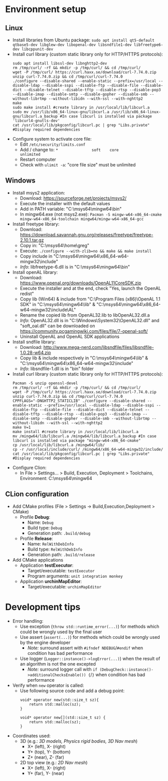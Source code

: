# Environment setup 
## Linux
* Install libraries from Ubuntu package: `sudo apt install qt5-default qtbase5-dev libglew-dev libopenal-dev libsndfile1-dev libfreetype6-dev libcppunit-dev`
* Install curl library (custom static library only for HTTP/HTTPS protocols):
  ```
  sudo apt install libssl-dev libnghttp2-dev
  rm /tmp/curl/ -rf && mkdir -p /tmp/curl/ && cd /tmp/curl/
  wget -P /tmp/curl/ https://curl.haxx.se/download/curl-7.74.0.zip
  unzip curl-7.74.0.zip && cd /tmp/curl/curl-7.74.0
  ./configure --disable-shared --enable-static --prefix=/usr/local --disable-ldap --disable-sspi --disable-ftp --disable-file --disable-dict --disable-telnet --disable-tftp --disable-rtsp --disable-pop3 --disable-imap --disable-smtp --disable-gopher --disable-smb --without-librtmp --without-libidn --with-ssl --with-nghttp2
  make
  sudo make install #create library in /usr/local/lib/libcurl.a
  sudo mv /usr/lib/x86_64-linux-gnu/libcurl.a /usr/lib/x86_64-linux-gnu/libcurl.a_backup #In case libcurl is installed via package 'libcurl4-gnutls-dev'
  cat /usr/local/lib/pkgconfig/libcurl.pc | grep "Libs.private" #Display required dependencies
  ```
* Configure system to activate core file:
  * Edit `/etc/security/limits.conf`
  * Add / change to: `*               soft    core            unlimited`
  * Restart computer
  * Check with `ulimit -a`: "core file size" must be unlimited

## Windows
* Install msys2 application:
  * Download: https://sourceforge.net/projects/msys2/
  * Execute the installer with the default values
  * Add in PATH variable: "C:\msys64\mingw64\bin"
  * In mingw64.exe (not msys2.exe): `Pacman -S mingw-w64-x86_64-cmake mingw-w64-x86_64-toolchain mingw64/mingw-w64-x86_64-gcc`
* Install freetype library:
  * Download: https://download.savannah.gnu.org/releases/freetype/freetype-2.10.1.tar.gz
  * Copy in: "C:\msys64\home\greg"
  * Execute: `./configure --with-zlib=no && make && make install`
  * Copy include in "C:\msys64\mingw64\x86_64-w64-mingw32\include"
  * *Info*: libfreetype-6.dll is in "C:\msys64\mingw64\bin"
* Install openAL library:
  * Download: https://www.openal.org/downloads/OpenAL11CoreSDK.zip
  * Execute the installer and at the end, check "Yes, launch the OpenAL redist"
  * Copy lib (Win64) & include from "C:\Program Files (x86)\OpenAL 1.1 SDK" in "C:\msys64\mingw64\lib" & "C:\msys64\mingw64\x86_64-w64-mingw32\include\AL"
  * Rename the copied lib from OpenAL32.lib to libOpenAL32.dll.a
  * *Info*: OpenAL32.dll is in "C:\Windows\System32\OpenAL32.dll" and "soft_oal.dll" can be downloaded on https://community.pcgamingwiki.com/files/file/7-openal-soft/
  * Uninstall OpenAL and OpenAL SDK applications
* Install sndfile library:
  * Download: http://www.mega-nerd.com/libsndfile/files/libsndfile-1.0.28-w64.zip
  * Copy lib & include respectively in "C:\msys64\mingw64\lib" & "C:\msys64\mingw64\x86_64-w64-mingw32\include"
  * *Info*: libsndfile-1.dll is in "bin\" folder
* Install curl library (custom static library only for HTTP/HTTPS protocols):
  ```
  Pacman -S unzip openssl-devel
  rm /tmp/curl/ -rf && mkdir -p /tmp/curl/ && cd /tmp/curl/
  wget -P /tmp/curl/ https://curl.haxx.se/download/curl-7.74.0.zip
  unzip curl-7.74.0.zip && cd /tmp/curl/curl-7.74.0
  CPPFLAGS="-DNGHTTP2_STATICLIB" ./configure --disable-shared --enable-static --prefix=/usr/local --disable-ldap --disable-sspi --disable-ftp --disable-file --disable-dict --disable-telnet --disable-tftp --disable-rtsp --disable-pop3 --disable-imap --disable-smtp --disable-gopher --disable-smb --without-librtmp --without-libidn --with-ssl --with-nghttp2
  make V=1
  make install #create library in /usr/local/lib/libcurl.a
  mv /mingw64/lib/libcurl.a /mingw64/lib/libcurl.a_backup #In case libcurl is installed via package "mingw-w64-x86_64-cmake"
  cp /usr/local/lib/libcurl.a /mingw64/lib/
  cp -r /usr/local/include/curl/ /mingw64/x86_64-w64-mingw32/include/
  cat /usr/local/lib/pkgconfig/libcurl.pc | grep "Libs.private" #Display required dependencies
  ```
* Configure Clion:
  * In File > Settings... > Build, Execution, Deployment > Toolchains, Environment: C:\msys64\mingw64

## CLion configuration
* Add CMake profiles (File > Settings -> Build,Execution,Deployment > CMake)
  * Profile **Debug**:
    * Name: `Debug`
    * Build type: `Debug`
    * Generation path: `.build/debug`
  * Profile **Release**:
    * Name: `RelWithDebInfo`
    * Build type: `RelWithDebInfo`
    * Generation path: `.build/release`
* Add CMake applications
  * Application **testExecutor**:
    * Target/executable: `testExecutor`
    * Program arguments: `unit integration monkey`
  * Application **urchinMapEditor**:
    * Target/executable: `urchinMapEditor`

# Development tips
* Error handling:
  * Use exception (`throw std::runtime_error(...)`) for methods which could be wrongly used by the final user
  * Use assert (`assert(...)`) for methods which could be wrongly used by the engine developer
    * *Note:* surround assert with `#ifndef NDEBUG`/`#endif` when condition has bad performance
  * Use logger (`Logger::instance()->logError(...)`) when the result of an algorithm is not the one excepted
    * *Note:* surround logger call with `if (DebugCheck::instance()->additionalChecksEnable()) {`/`}` when condition has bad performance
* Verify when `new` operator is called:
  * Use following source code and add a debug point:
      ```
      void* operator new(std::size_t sz){
          return std::malloc(sz);
      }

      void* operator new[](std::size_t sz) {
          return std::malloc(sz);
      }
      ```
* Coordinates used:
  * 3D (e.g.: *3D models, Physics rigid bodies, 3D Nav mesh*)
    - X+ (left), X- (right)
    - Y+ (top), Y- (bottom)
    - Z+ (near), Z- (far)
  * 2D top view (e.g.: *2D Nav mesh*)
    - X+ (left), X- (right)
    - Y+ (far), Y- (near)